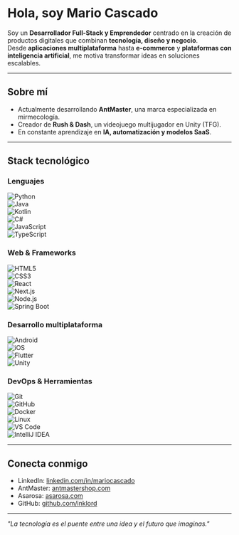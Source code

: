 # Hola, soy Mario Cascado  

Soy un **Desarrollador Full-Stack y Emprendedor** centrado en la creación de productos digitales que combinan **tecnología, diseño y negocio**.  
Desde **aplicaciones multiplataforma** hasta **e-commerce** y **plataformas con inteligencia artificial**, me motiva transformar ideas en soluciones escalables.  

---

## Sobre mí  

- Actualmente desarrollando **AntMaster**, una marca especializada en mirmecología.  
- Creador de **Rush & Dash**, un videojuego multijugador en Unity (TFG).   
- En constante aprendizaje en **IA, automatización y modelos SaaS**.  

---

## Stack tecnológico  

### Lenguajes  
![Python](https://img.shields.io/badge/-Python-3776AB?logo=python&logoColor=white)  
![Java](https://img.shields.io/badge/-Java-007396?logo=java&logoColor=white)  
![Kotlin](https://img.shields.io/badge/-Kotlin-0095D5?logo=kotlin&logoColor=white)  
![C#](https://img.shields.io/badge/-C%23-239120?logo=c-sharp&logoColor=white)  
![JavaScript](https://img.shields.io/badge/-JavaScript-F7DF1E?logo=javascript&logoColor=black)  
![TypeScript](https://img.shields.io/badge/-TypeScript-3178C6?logo=typescript&logoColor=white)  

### Web & Frameworks  
![HTML5](https://img.shields.io/badge/-HTML5-E34F26?logo=html5&logoColor=white)  
![CSS3](https://img.shields.io/badge/-CSS3-1572B6?logo=css3&logoColor=white)  
![React](https://img.shields.io/badge/-React-61DAFB?logo=react&logoColor=black)  
![Next.js](https://img.shields.io/badge/-Next.js-000000?logo=nextdotjs&logoColor=white)  
![Node.js](https://img.shields.io/badge/-Node.js-339933?logo=node.js&logoColor=white)  
![Spring Boot](https://img.shields.io/badge/-Spring%20Boot-6DB33F?logo=springboot&logoColor=white)  

### Desarrollo multiplataforma  
![Android](https://img.shields.io/badge/-Android-3DDC84?logo=android&logoColor=white)  
![iOS](https://img.shields.io/badge/-iOS-000000?logo=apple&logoColor=white)  
![Flutter](https://img.shields.io/badge/-Flutter-02569B?logo=flutter&logoColor=white)  
![Unity](https://img.shields.io/badge/-Unity-000000?logo=unity&logoColor=white)  

### DevOps & Herramientas  
![Git](https://img.shields.io/badge/-Git-F05032?logo=git&logoColor=white)  
![GitHub](https://img.shields.io/badge/-GitHub-181717?logo=github&logoColor=white)  
![Docker](https://img.shields.io/badge/-Docker-2496ED?logo=docker&logoColor=white)  
![Linux](https://img.shields.io/badge/-Linux-FCC624?logo=linux&logoColor=black)  
![VS Code](https://img.shields.io/badge/-VS%20Code-007ACC?logo=visualstudiocode&logoColor=white)  
![IntelliJ IDEA](https://img.shields.io/badge/-IntelliJ%20IDEA-000000?logo=intellijidea&logoColor=white)  

---

## Conecta conmigo  

- LinkedIn: [linkedin.com/in/mariocascado](https://www.linkedin.com/in/mariocascado/)  
- AntMaster: [antmastershop.com](https://antmastershop.com)  
- Asarosa: [asarosa.com](https://asarosa.com)  
- GitHub: [github.com/inklord](https://github.com/inklord)  

---
_"La tecnología es el puente entre una idea y el futuro que imaginas."_
